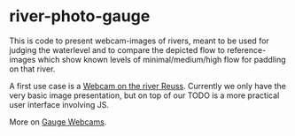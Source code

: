 # river-photo-gauge
This is code to present webcam-images of rivers,
meant to be used for judging the waterlevel
and to compare the depicted flow to reference-images
which show known levels of minimal/medium/high flow for paddling on that river.

A first use case is a [Webcam on the river Reuss](https://redpig.ch/webcams/wassen/index.php).
Currently we only have the very basic image presentation, but on top of our TODO is a more practical user interface involving JS. 

More on [Gauge Webcams](https://docs.google.com/document/d/1p398I5prpEqUVxoj-CzpbUMImztJaH_K8-nVY8LKkwc).
